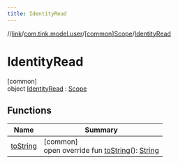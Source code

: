 ```yaml
---
title: IdentityRead
---
```

//[link](../../../../index.html)/[com.tink.model.user](../../index.html)/[[common]Scope](../index.html)/[IdentityRead](index.html)



# IdentityRead



[common]\
object [IdentityRead](index.html) : [Scope](../index.html)



## Functions


| Name | Summary |
|---|---|
| [toString](../to-string.html) | [common]<br>open override fun [toString](../to-string.html)(): [String](https://kotlinlang.org/api/latest/jvm/stdlib/kotlin/-string/index.html) |

